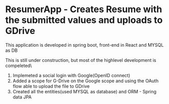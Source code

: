 # ResumerApp - Creates Resume with the submitted values and uploads to GDrive
This application is developed in spring boot, front-end in React and MYSQL as DB

This is still under construction, but most of the highlevel development is compeleted\

1) Implemeted a social login with Google(OpenID connect)
2) Added a scope for G-Drive on the Google scope and using the OAuth flow able to upload the file to GDrive
3) Created all the entities(used MYSQL as database) and ORM - Spring data JPA
